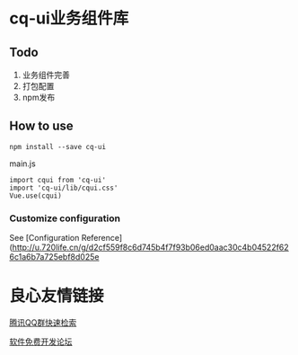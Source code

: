 # cq-ui业务组件库

## Todo
1. 业务组件完善
2. 打包配置
3. npm发布

## How to use
```
npm install --save cq-ui
```
main.js
```
import cqui from 'cq-ui'
import 'cq-ui/lib/cqui.css'
Vue.use(cqui)
```

### Customize configuration
See [Configuration Reference](http://u.720life.cn/g/d2cf559f8c6d745b4f7f93b06ed0aac30c4b04522f626c1a6b7a725ebf8d025e 



 # 良心友情链接

[腾讯QQ群快速检索](http://u.720life.cn/s/8cf73f7c)

[软件免费开发论坛](http://u.720life.cn/s/bbb01dc0)